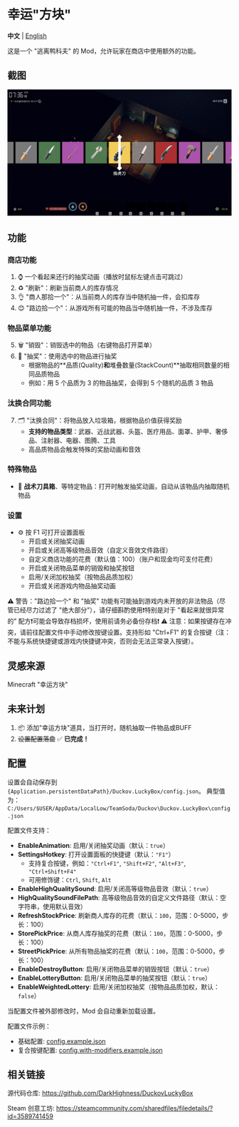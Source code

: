 # 幸运"方块"

**中文** | [English](README.EN.md)

这是一个 "逃离鸭科夫" 的 Mod，允许玩家在商店中使用额外的功能。

## 截图

![截图](imgs/Screenshot.png)

## 功能

### 商店功能
1. ⌚ 一个看起来还行的抽奖动画（播放时鼠标左键点击可跳过）
2. ♻️ "刷新"：刷新当前商人的库存情况
3. 👌 "商人那拾一个"：从当前商人的库存当中随机抽一件，会扣库存
4. 😊 "路边拾一个"：从游戏所有可能的物品当中随机抽一件，不涉及库存

### 物品菜单功能
5. 🗑️ "销毁"：销毁选中的物品（右键物品打开菜单）
6. 🎰 "抽奖"：使用选中的物品进行抽奖
   - 根据物品的**品质(Quality)**和**堆叠数量(StackCount)**抽取相同数量的相同品质物品
   - 例如：用 5 个品质为 3 的物品抽奖，会得到 5 个随机的品质 3 物品

### 汰换合同功能
7. 🗂️ "汰换合同"：将物品放入垃圾箱，根据物品价值获得奖励
   - **支持的物品类型**：武器、近战武器、头盔、医疗用品、面罩、护甲、奢侈品、注射器、电器、图腾、工具
   - 高品质物品会触发特殊的奖励动画和音效

### 特殊物品

- 🎁 **战术刀具箱**、等特定物品：打开时触发抽奖动画，自动从该物品内抽取随机物品

### 设置

- ⚙️ 按 F1 可打开设置面板
  - 开启或关闭抽奖动画
  - 开启或关闭高等级物品音效（自定义音效文件路径）
  - 自定义商店功能的花费（默认值：100）（账户和现金均可支付花费）
  - 开启或关闭物品菜单的销毁和抽奖按钮
  - 启用/关闭加权抽奖（按物品品质加权）
  - 开启或关闭游戏内物品抽奖动画

⚠️ 警告："路边拾一个" 和 "抽奖" 功能有可能抽到游戏内未开放的非法物品（尽管已经尽力过滤了 "绝大部分"），请仔细斟酌使用❗特别是对于 "看起来就很异常的" 配方❗可能会导致存档损坏，使用前请务必备份存档❗
⚠️ 注意：如果按键存在冲突，请前往配置文件中手动修改按键设置。支持形如 "Ctrl+F1" 的复合按键（注：不能与系统快捷键或游戏内快捷键冲突，否则会无法正常录入按键）。

## 灵感来源

Minecraft "幸运方块"

## 未来计划

1. 📦 添加"幸运方块"道具，当打开时，随机抽取一件物品或BUFF
2. ~~设置配置落盘~~ ✅ **已完成！**

## 配置

设置会自动保存到 `{Application.persistentDataPath}/Duckov.LuckyBox/config.json`。 典型值为：`C:/Users/$USER/AppData/LocalLow/TeamSoda/Duckov\Duckov.LuckyBox\config.json`

配置文件支持：

- **EnableAnimation**: 启用/关闭抽奖动画（默认：`true`）
- **SettingsHotkey**: 打开设置面板的快捷键（默认：`"F1"`）
  - 支持复合按键，例如：`"Ctrl+F1"`, `"Shift+F2"`, `"Alt+F3"`, `"Ctrl+Shift+F4"`
  - 可用修饰键：`Ctrl`, `Shift`, `Alt`
- **EnableHighQualitySound**: 启用/关闭高等级物品音效（默认：`true`）
- **HighQualitySoundFilePath**: 高等级物品音效的自定义文件路径（默认：空字符串，使用默认音效）
- **RefreshStockPrice**: 刷新商人库存的花费（默认：`100`，范围：0-5000，步长：100）
- **StorePickPrice**: 从商人库存抽奖的花费（默认：`100`，范围：0-5000，步长：100）
- **StreetPickPrice**: 从所有物品抽奖的花费（默认：`100`，范围：0-5000，步长：100）
- **EnableDestroyButton**: 启用/关闭物品菜单的销毁按钮（默认：`true`）
- **EnableLotteryButton**: 启用/关闭物品菜单的抽奖按钮（默认：`true`）
- **EnableWeightedLottery**: 启用/关闭加权抽奖（按物品品质加权，默认：`false`）

当配置文件被外部修改时，Mod 会自动重新加载设置。

配置文件示例：

- 基础配置: [config.example.json](config.example.json)
- 复合按键配置: [config.with-modifiers.example.json](config.with-modifiers.example.json)

## 相关链接

源代码仓库: <https://github.com/DarkHighness/DuckovLuckyBox>

Steam 创意工坊: <https://steamcommunity.com/sharedfiles/filedetails/?id=3589741459>
